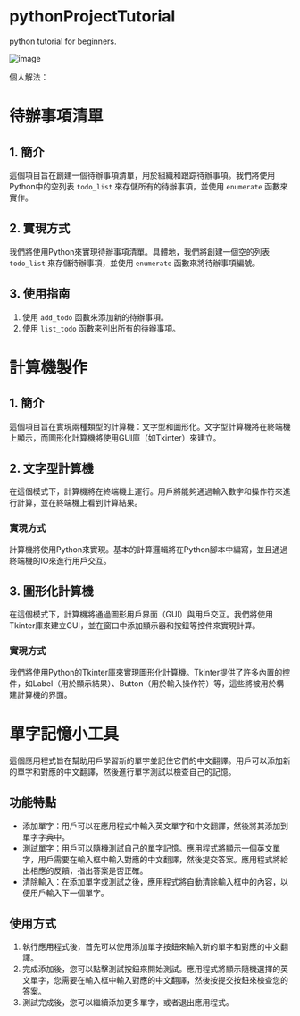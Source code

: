 # pythonProjectTutorial
python tutorial for beginners.

![image](https://github.com/peanutZLS/pythonProjectTutorial/assets/139115922/e485a2b9-dff3-4b3b-91f7-3b05dd13d266)

個人解法：
# 待辦事項清單

## 1. 簡介
這個項目旨在創建一個待辦事項清單，用於組織和跟踪待辦事項。我們將使用Python中的空列表 `todo_list` 來存儲所有的待辦事項，並使用 `enumerate` 函數來實作。

## 2. 實現方式
我們將使用Python來實現待辦事項清單。具體地，我們將創建一個空的列表 `todo_list` 來存儲待辦事項，並使用 `enumerate` 函數來將待辦事項編號。

## 3. 使用指南
1. 使用 `add_todo` 函數來添加新的待辦事項。
2. 使用 `list_todo` 函數來列出所有的待辦事項。

# 計算機製作

## 1. 簡介
這個項目旨在實現兩種類型的計算機：文字型和圖形化。文字型計算機將在終端機上顯示，而圖形化計算機將使用GUI庫（如Tkinter）來建立。

## 2. 文字型計算機
在這個模式下，計算機將在終端機上運行。用戶將能夠通過輸入數字和操作符來進行計算，並在終端機上看到計算結果。

### 實現方式
計算機將使用Python來實現。基本的計算邏輯將在Python腳本中編寫，並且通過終端機的IO來進行用戶交互。

## 3. 圖形化計算機
在這個模式下，計算機將通過圖形用戶界面（GUI）與用戶交互。我們將使用Tkinter庫來建立GUI，並在窗口中添加顯示器和按鈕等控件來實現計算。

### 實現方式
我們將使用Python的Tkinter庫來實現圖形化計算機。Tkinter提供了許多內置的控件，如Label（用於顯示結果）、Button（用於輸入操作符）等，這些將被用於構建計算機的界面。

# 單字記憶小工具

這個應用程式旨在幫助用戶學習新的單字並記住它們的中文翻譯。用戶可以添加新的單字和對應的中文翻譯，然後進行單字測試以檢查自己的記憶。

## 功能特點

- 添加單字：用戶可以在應用程式中輸入英文單字和中文翻譯，然後將其添加到單字字典中。
- 測試單字：用戶可以隨機測試自己的單字記憶。應用程式將顯示一個英文單字，用戶需要在輸入框中輸入對應的中文翻譯，然後提交答案。應用程式將給出相應的反饋，指出答案是否正確。
- 清除輸入：在添加單字或測試之後，應用程式將自動清除輸入框中的內容，以便用戶輸入下一個單字。

## 使用方式

1. 執行應用程式後，首先可以使用添加單字按鈕來輸入新的單字和對應的中文翻譯。
2. 完成添加後，您可以點擊測試按鈕來開始測試。應用程式將顯示隨機選擇的英文單字，您需要在輸入框中輸入對應的中文翻譯，然後按提交按鈕來檢查您的答案。
3. 測試完成後，您可以繼續添加更多單字，或者退出應用程式。

